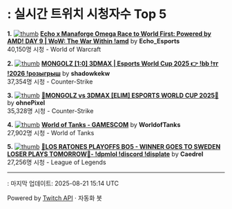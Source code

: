 # : 실시간 트위치 시청자수 Top 5

**1.** [![thumb](https://static-cdn.jtvnw.net/previews-ttv/live_user_echo_esports-320x180.jpg)](https://twitch.tv/Echo_Esports)
**[Echo x Manaforge Omega Race to World First: Powered by AMD!  DAY 9 | WoW: The War Within !amd](https://twitch.tv/Echo_Esports)** by **Echo_Esports**<br>40,150명 시청  - World of Warcraft

**2.** [![thumb](https://static-cdn.jtvnw.net/previews-ttv/live_user_shadowkekw-320x180.jpg)](https://twitch.tv/shadowkekw)
**[MONGOLZ [1:0] 3DMAX | Esports World Cup 2025 👉 !bb !тг !2026 !розыгрыш](https://twitch.tv/shadowkekw)** by **shadowkekw**<br>37,354명 시청  - Counter-Strike

**3.** [![thumb](https://static-cdn.jtvnw.net/previews-ttv/live_user_ohnepixel-320x180.jpg)](https://twitch.tv/ohnePixel)
**[🔴MONGOLZ vs 3DMAX [ELIM] ESPORTS WORLD CUP 2025🔴](https://twitch.tv/ohnePixel)** by **ohnePixel**<br>35,328명 시청  - Counter-Strike

**4.** [![thumb](https://static-cdn.jtvnw.net/previews-ttv/live_user_worldoftanks-320x180.jpg)](https://twitch.tv/WorldofTanks)
**[World of Tanks - GAMESCOM](https://twitch.tv/WorldofTanks)** by **WorldofTanks**<br>27,902명 시청  - World of Tanks

**5.** [![thumb](https://static-cdn.jtvnw.net/previews-ttv/live_user_caedrel-320x180.jpg)](https://twitch.tv/Caedrel)
**[🔴LOS RATONES PLAYOFFS BO5 - WINNER GOES TO SWEDEN LOSER PLAYS TOMORROW🔴-  !dpmlol !discord !displate](https://twitch.tv/Caedrel)** by **Caedrel**<br>27,256명 시청  - League of Legends


---
: 마지막 업데이트: 2025-08-21 15:14 UTC

Powered by [Twitch API](https://dev.twitch.tv/docs/api/reference) · 자동화 봇